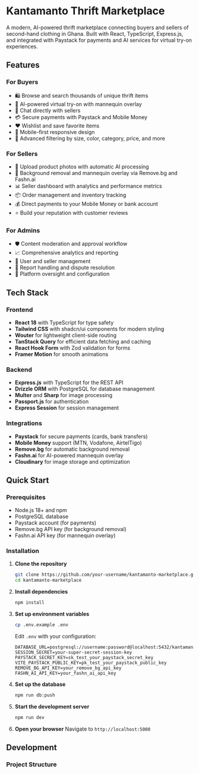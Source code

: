 # Kantamanto Thrift Marketplace

A modern, AI-powered thrift marketplace connecting buyers and sellers of second-hand clothing in Ghana. Built with React, TypeScript, Express.js, and integrated with Paystack for payments and AI services for virtual try-on experiences.

## Features

### For Buyers
- 🛍️ Browse and search thousands of unique thrift items
- 🤖 AI-powered virtual try-on with mannequin overlay
- 💬 Chat directly with sellers
- 💳 Secure payments with Paystack and Mobile Money
- ❤️ Wishlist and save favorite items
- 📱 Mobile-first responsive design
- 🎯 Advanced filtering by size, color, category, price, and more

### For Sellers
- 📸 Upload product photos with automatic AI processing
- 🎨 Background removal and mannequin overlay via Remove.bg and Fashn.ai
- 📊 Seller dashboard with analytics and performance metrics
- 📦 Order management and inventory tracking
- 💰 Direct payments to your Mobile Money or bank account
- ⭐ Build your reputation with customer reviews

### For Admins
- 🛡️ Content moderation and approval workflow
- 📈 Comprehensive analytics and reporting
- 👥 User and seller management
- 🚨 Report handling and dispute resolution
- 💼 Platform oversight and configuration

## Tech Stack

### Frontend
- **React 18** with TypeScript for type safety
- **Tailwind CSS** with shadcn/ui components for modern styling
- **Wouter** for lightweight client-side routing
- **TanStack Query** for efficient data fetching and caching
- **React Hook Form** with Zod validation for forms
- **Framer Motion** for smooth animations

### Backend
- **Express.js** with TypeScript for the REST API
- **Drizzle ORM** with PostgreSQL for database management
- **Multer** and **Sharp** for image processing
- **Passport.js** for authentication
- **Express Session** for session management

### Integrations
- **Paystack** for secure payments (cards, bank transfers)
- **Mobile Money** support (MTN, Vodafone, AirtelTigo)
- **Remove.bg** for automatic background removal
- **Fashn.ai** for AI-powered mannequin overlay
- **Cloudinary** for image storage and optimization

## Quick Start

### Prerequisites
- Node.js 18+ and npm
- PostgreSQL database
- Paystack account (for payments)
- Remove.bg API key (for background removal)
- Fashn.ai API key (for mannequin overlay)

### Installation

1. **Clone the repository**
   ```bash
   git clone https://github.com/your-username/kantamanto-marketplace.git
   cd kantamanto-marketplace
   ```

2. **Install dependencies**
   ```bash
   npm install
   ```

3. **Set up environment variables**
   ```bash
   cp .env.example .env
   ```
   
   Edit `.env` with your configuration:
   ```env
   DATABASE_URL=postgresql://username:password@localhost:5432/kantamanto
   SESSION_SECRET=your-super-secret-session-key
   PAYSTACK_SECRET_KEY=sk_test_your_paystack_secret_key
   VITE_PAYSTACK_PUBLIC_KEY=pk_test_your_paystack_public_key
   REMOVE_BG_API_KEY=your_remove_bg_api_key
   FASHN_AI_API_KEY=your_fashn_ai_api_key
   ```

4. **Set up the database**
   ```bash
   npm run db:push
   ```

5. **Start the development server**
   ```bash
   npm run dev
   ```

6. **Open your browser**
   Navigate to `http://localhost:5000`

## Development

### Project Structure
